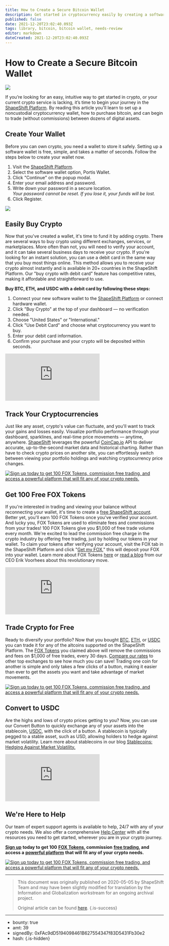 ```yaml
---
title: How to Create a Secure Bitcoin Wallet
description: Get started in cryptocurrency easily by creating a software wallet. 
published: false
date: 2021-12-20T23:02:40.093Z
tags: library, bitcoin, bitcoin wallet, needs-review
editor: markdown
dateCreated: 2021-12-20T23:02:40.093Z
---
```


# How to Create a Secure Bitcoin Wallet

![](https://assets.website-files.com/5e9a09610b7dce71f87f7f17/5eb1b156eed8f46b7124c7ee_5e9a22e214c15b4c2ea6e120_5e995efdb5b3b311ede7b594_1_-v7ZhrYji2nkMnWOW8JnMQ%2520(1).jpeg)

If you’re looking for an easy, intuitive way to get started in crypto, or your current crypto service is lacking, it’s time to begin your journey in the [ShapeShift Platform](http://beta.shapeshift.com/?utm_source=social&utm_medium=blog&utm_campaign=shapeshift_platform&utm_term=cta_04). By reading this article you'll learn to set up a noncustodial cryptocurrency wallet, how to purchase bitcoin, and can begin to trade (without commissions) between dozens of digital assets.

## Create Your Wallet

Before you can own crypto, you need a wallet to store it safely. Setting up a software wallet is free, simple, and takes a matter of seconds. Follow the steps below to create your wallet now.

1. Visit the [ShapeShift Platform](http://beta.shapeshift.com/?utm_source=social&utm_medium=blog&utm_campaign=shapeshift_platform&utm_term=cta_04).<br/>
2. Select the software wallet option, Portis Wallet.<br/>
3. Click "Continue" on the popup modal.<br/>
4. Enter your email address and password.<br/>
5. Write down your password in a secure location.<br/>*Your password cannot be reset. If you lose it, your funds will be lost.<br/>*
6. Click Register.

[![](https://assets.website-files.com/5e9a09610b7dce71f87f7f17/5eb1a93c4eafa17b166c1625_Screen%20Shot%202020-05-05%20at%2011.57.24%20AM.png)](http://beta.shapeshift.com/?utm_source=social&utm_medium=blog&utm_campaign=shapeshift_platform&utm_term=cta_04)<br/> 

## Easily Buy Crypto

Now that you've created a wallet, it's time to fund it by adding crypto. There are several ways to buy crypto using different exchanges, services, or marketplaces. More often than not, you will need to verify your account, and it can take several business days to receive your crypto. If you're looking for an instant solution, you can use a debit card in the same way that you buy most things online. This method allows you to receive your crypto almost instantly and is available in 20+ countries in the ShapeShift Platform. Our "buy crypto with debit card" feature has competitive rates, making it affordable and straightforward to use. 

**Buy BTC, ETH, and USDC with a debit card by following these steps:** 

1. Connect your new software wallet to the [ShapeShift Platform](http://beta.shapeshift.com/?utm_source=social&utm_medium=blog&utm_campaign=shapeshift_platform&utm_term=cta_04) or connect hardware wallet. <br/>
2. Click "Buy Crypto" at the top of your dashboard — no verification needed.<br/>
3. Choose "United States" or "International."<br/>
4. Click "Use Debit Card" and choose what cryptocurrency you want to buy.<br/>
5. Enter your debit card information.<br/>
6. Confirm your purchase and your crypto will be deposited within seconds.<br/> 

<iframe allowfullscreen="true" frameborder="0" scrolling="no" src="https://www.youtube.com/embed/dhscMLTb2No"></iframe>

## Track Your Cryptocurrencies

Just like any asset, crypto's value can fluctuate, and you'll want to track your gains and losses easily. Visualize portfolio performance through your dashboard, sparklines, and real-time price movements — anytime, anywhere. [ShapeShift](http://shapeshift.com/?utm_source=social&utm_medium=blog&utm_campaign=shapeshift_platform&utm_term=cta_01) leverages the powerful [CoinCap.io](https://coincap.io/) API to deliver accurate, up-to-the-second market data and historical charting. Rather than have to check crypto prices on another site, you can effortlessly switch between viewing your portfolio holdings and watching cryptocurrency price changes.<br/> 

[![Sign up today to get 100 FOX Tokens, commission free trading, and access a powerful platform that will fit any of your crypto needs.](https://assets.website-files.com/5e9a09610b7dce71f87f7f17/5eb1b7e848146f127cf32a6b_5db9a61cf63c4d1d9c5b8e3a_ui.gif)](http://beta.shapeshift.com/?utm_source=social&utm_medium=blog&utm_campaign=shapeshift_platform&utm_term=cta_04)

## Get 100 Free FOX Tokens

If you're interested in trading and viewing your balance without reconnecting your wallet, it's time to create a [free ShapeShift account](https://auth.shapeshift.io/signup?utm_source=social&utm_medium=blog&utm_campaign=shapeshift_platform&utm_term=cta_05). Better yet, you'll earn 100 FOX Tokens once you've verified your account. And lucky you, FOX Tokens are used to eliminate fees and commissions from your trades! 100 FOX Tokens give you $1,000 of free trade volume every month. We're excited to lead the commission free charge in the crypto industry by offering free trading, just by holding our tokens in your wallet. To claim your tokens after verifying your account, visit the FOX tab in the ShapeShift Platform and click "[Get my FOX](https://beta.shapeshift.com/fox-token)," this will deposit your FOX into your wallet. Learn more about FOX Tokens [here](https://shapeshift.com/fox-token) or [read a blog](https://shapeshift.com/library/trade-crypto-for-free-with-shapeshift) from our CEO Erik Voorhees about this revolutionary move.<br/> 

<iframe allowfullscreen="true" frameborder="0" scrolling="no" src="https://www.youtube.com/embed/BSGlfE3I7Tc"></iframe>

## Trade Crypto for Free

Ready to diversify your portfolio? Now that you bought [BTC](https://coincap.io/assets/bitcoin), [ETH](https://coincap.io/assets/ethereum), or [USDC](https://coincap.io/assets/usd-coi) you can trade it for any of the altcoins supported on the ShapeShift Platform. The [FOX Tokens](https://shapeshift.com/fox-token?utm_source=social&utm_medium=medium&utm_campaign=buy_crypto&utm_term=cta04) you claimed above will remove the commissions and fees on $1,000 of free trades, every 30 days. [Compare our rates](https://coincap.io/rate-compare) to other top exchanges to see how much you can save! Trading one coin for another is simple and only takes a few clicks of a button, making it easier than ever to get the assets you want and take advantage of market movements.<br/> 

[![Sign up today to get 100 FOX Tokens, commission free trading, and access a powerful platform that will fit any of your crypto needs.](https://assets.website-files.com/5e9a09610b7dce71f87f7f17/5eb21b2aff24773197a830f3_fox.gif)](http://beta.shapeshift.com/?utm_source=social&utm_medium=blog&utm_campaign=shapeshift_platform&utm_term=cta_04)

## Convert to USDC

Are the highs and lows of crypto prices getting to you? Now, you can use our Convert Button to quickly exchange any of your assets into the stablecoin, [USDC](https://coincap.io/assets/usd-coi), with the click of a button. A stablecoin is typically pegged to a stable asset, such as USD, allowing holders to hedge against market volatility. Learn more about stablecoins in our blog [Stablecoins: Hedging Against Market Volatility.](https://shapeshift.com/library/stablecoins-hedging-against-market-volatility)

<iframe allowfullscreen="true" frameborder="0" scrolling="no" src="https://www.youtube.com/embed/1MjPA50k0hg"></iframe>

## We're Here to Help

Our team of expert support agents is available to help, 24/7 with any of your crypto needs. We also offer a comprehensive [Help Center](https://shapeshift.zendesk.com/hc/en-us) with all the resources you need to get started, wherever you are in your crypto journey.<br/> 

[**Sign up**](https://auth.shapeshift.io/signup?utm_source=social&utm_medium=blog&utm_campaign=shapeshift_platform&utm_term=cta_05) **today to get 100** [**FOX Tokens**](https://shapeshift.com/fox-token?utm_source=social&utm_medium=blog&utm_campaign=shapeshift_platform&utm_term=cta_02)**, commission** [**free trading**](https://shapeshift.com/free-trading?utm_source=social&utm_medium=blog&utm_campaign=shapeshift_platform&utm_term=cta_03)**, and access a** [**powerful platform**](http://beta.shapeshift.com/?utm_source=social&utm_medium=blog&utm_campaign=shapeshift_platform&utm_term=cta_04) **that will fit any of your crypto needs.**

[![Sign up today to get 100 FOX Tokens, commission free trading, and access a powerful platform that will fit any of your crypto needs.](https://assets.website-files.com/5e9a09610b7dce71f87f7f17/5eb1b1f12970e6845dab4110_blog%20banner.png)](http://beta.shapeshift.com/?utm_source=social&utm_medium=blog&utm_campaign=shapeshift_platform&utm_term=cta_04)

---

> This document was originally published on 2020-05-05 by ShapeShift Team and may have been slightly modified for translation by the Information and Globalization workstream for an ongoing archival project.
>
> Original article can be found [here](https://shapeshift.com/library/how-to-create-a-secure-bitcoin-wallet).
{.is-success}

---

- bounty: true
- amt: 39
- signedBy: 0xFAc9dD5194098461B627554347f83D5431Fb30e2
- hash: 
{.is-hidden}